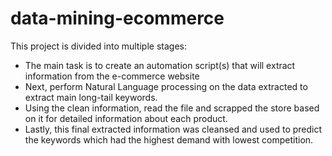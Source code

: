 # data-mining-ecommerce
This project is divided into multiple stages: 
- The main task is to create an automation script(s) that will extract information from the e-commerce website 
- Next, perform Natural Language processing on the data extracted to extract main long-tail keywords. 
- Using the clean information, read the file and scrapped the store based on it for detailed information about each product. 
- Lastly, this final extracted information was cleansed and used to predict the keywords which had the highest demand with lowest competition.
